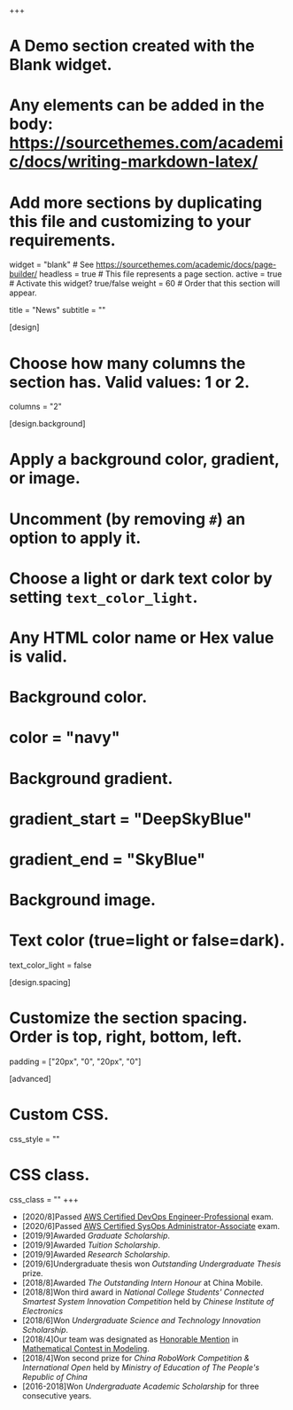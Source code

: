 +++
# A Demo section created with the Blank widget.
# Any elements can be added in the body: https://sourcethemes.com/academic/docs/writing-markdown-latex/
# Add more sections by duplicating this file and customizing to your requirements.

widget = "blank"  # See https://sourcethemes.com/academic/docs/page-builder/
headless = true  # This file represents a page section.
active = true  # Activate this widget? true/false
weight = 60  # Order that this section will appear.

title = "News"
subtitle = ""

[design]
  # Choose how many columns the section has. Valid values: 1 or 2.
  columns = "2"

[design.background]
  # Apply a background color, gradient, or image.
  #   Uncomment (by removing `#`) an option to apply it.
  #   Choose a light or dark text color by setting `text_color_light`.
  #   Any HTML color name or Hex value is valid.

  # Background color.
  # color = "navy"
  
  # Background gradient.
  # gradient_start = "DeepSkyBlue"
  # gradient_end = "SkyBlue"
  
  # Background image.

  # Text color (true=light or false=dark).
  text_color_light = false

[design.spacing]
  # Customize the section spacing. Order is top, right, bottom, left.
  padding = ["20px", "0", "20px", "0"]

[advanced]
 # Custom CSS. 
 css_style = ""
 
 # CSS class.
 css_class = ""
+++

* [2020/8]Passed [AWS Certified DevOps Engineer-Professional](https://excellenthong.ca/publication/DevOps/) exam.
* [2020/6]Passed [AWS Certified SysOps Administrator-Associate](https://excellenthong.ca/publication/SysOps/) exam.
* [2019/9]Awarded _Graduate Scholarship_.
* [2019/9]Awarded _Tuition Scholarship_.
* [2019/9]Awarded _Research Scholarship_.
* [2019/6]Undergraduate thesis won _Outstanding Undergraduate Thesis_ prize.
* [2018/8]Awarded _The Outstanding Intern Honour_ at China Mobile.
* [2018/8]Won third award in _National College Students' Connected Smartest System Innovation Competition_ held by _Chinese Institute of Electronics_
* [2018/6]Won _Undergraduate Science and Technology Innovation Scholarship_.
* [2018/4]Our team was designated as [Honorable Mention](https://excellenthong.ca/publication/MCM/) in [Mathematical Contest in Modeling](https://www.comap.com/undergraduate/contests/mcm/).
* [2018/4]Won second prize for _China RoboWork Competition & International Open_ held by _Ministry of Education of The People's Republic of China_
* [2016-2018]Won _Undergraduate Academic Scholarship_ for three consecutive years.
